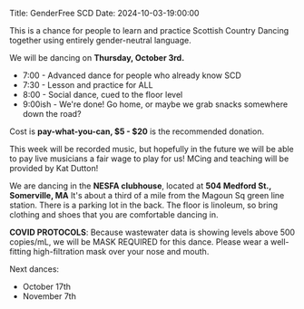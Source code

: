 Title: GenderFree SCD
Date: 2024-10-03-19:00:00

This is a chance for people to learn and practice Scottish Country Dancing together using entirely gender-neutral language.

We will be dancing on **Thursday, October 3rd.**

- 7:00 - Advanced dance for people who already know SCD
- 7:30 - Lesson and practice for ALL
- 8:00 - Social dance, cued to the floor level
- 9:00ish - We're done! Go home, or maybe we grab snacks somewhere down the road?


Cost is **pay-what-you-can, $5 - $20** is the recommended donation.

This week will be recorded music, but hopefully in the future we will be able to pay live musicians a fair wage to play for us! MCing and teaching will be provided by Kat Dutton!

We are dancing in the **NESFA clubhouse**, located at **504 Medford St., Somerville, MA** It's about a third of a mile from the Magoun Sq green line station. There is a parking lot in the back.
The floor is linoleum, so bring clothing and shoes that you are comfortable dancing in.

**COVID PROTOCOLS**: Because wastewater data is showing levels above 500 copies/mL, we will be MASK REQUIRED for this dance. Please wear a well-fitting high-filtration mask over your nose and mouth.

Next dances:
- October 17th
- November 7th